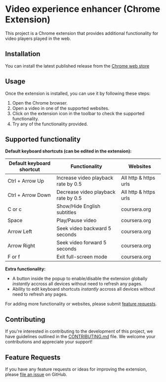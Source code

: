 # Video experience enhancer (Chrome Extension)

This project is a Chrome extension that provides additional functionality for video players played in the web.

## Installation

You can install the latest published release from the [Chrome web store](https://chromewebstore.google.com/detail/video-experience-enhancer/gpgijjcmnjpbdpaijihbchgdeencehng?hl=en)

## Usage

Once the extension is installed, you can use it by following these steps:

1. Open the Chrome browser.
2. Open a video in one of the supported websites.
3. Click on the extension icon in the toolbar to check the supported functionality.
4. Try any of the functionality provided.

## Supported functionality

**Default keyboard shortcuts (can be edited in the extension):**

| Default keyboard shortcut | Functionality                       | Websites              |
| ------------------------- | ----------------------------------- | --------------------- |
| Ctrl + Arrow Up           | Increase video playback rate by 0.5 | All http & https urls |
| Ctrl + Arrow Down         | Decrease video playback rate by 0.5 | All http & https urls |
| C or c                    | Show/Hide English subtitles         | coursera.org          |
| Space                     | Play/Pause video                    | coursera.org          |
| Arrow Left                | Seek video backward 5 seconds       | coursera.org          |
| Arrow Right               | Seek video forward 5 seconds        | coursera.org          |
| F or f                    | Exit full-screen mode               | coursera.org          |

**Extra functionality:**

- A button inside the popup to enable/disable the extension globally _instantly_ accross all devices without need to refresh any pages.
- Ability to edit keyboard shortcuts _instantly_ accross all devices without need to refresh any pages.

For adding more functionality or websites, please submit [feature requests](#feature-requests).

## Contributing

If you're interested in contributing to the development of this project, we have guidelines outlined in the [CONTRIBUTING.md](CONTRIBUTING.md) file. We welcome your contributions and appreciate your support!

## Feature Requests

If you have any feature requests or ideas for improving the extension, please [file an issue](https://github.com/walidghallab/video-experience-enhancer/issues) on GitHub.
